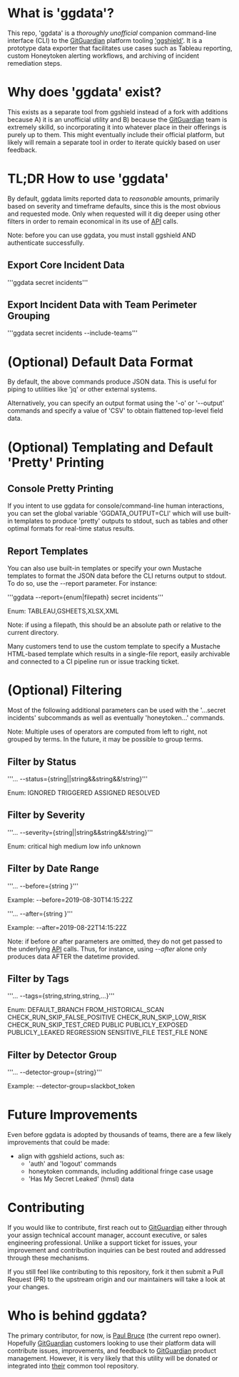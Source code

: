 # What is 'ggdata'?

This repo, 'ggdata' is a *thoroughly unofficial* companion command-line interface (CLI) to the [GitGuardian](https://www.gitguardian.com/) platform tooling ['ggshield'](https://github.com/GitGuardian/ggshield). It is a prototype data exporter that facilitates use cases such as Tableau reporting, custom Honeytoken alerting workflows, and archiving of incident remediation steps.

# Why does 'ggdata' exist?

This exists as a separate tool from ggshield instead of a fork with additions because A) it is an unofficial utility and B) because the [GitGuardian](https://www.gitguardian.com/) team is extremely skilld, so incorporating it into whatever place in their offerings is purely up to them. This might eventually include their official platform, but likely will remain a separate tool in order to iterate quickly based on user feedback.

# TL;DR How to use 'ggdata'

By default, ggdata limits reported data to *reasonable* amounts, primarily based on severity and timeframe defaults, since this is the most obvious and requested mode. Only when requested will it dig deeper using other filters in order to remain economical in its use of [API](https://api.gitguardian.com/docs) calls.

Note: before you can use ggdata, you must install ggshield AND authenticate successfully.

## Export Core Incident Data

'''ggdata secret incidents'''

## Export Incident Data with Team Perimeter Grouping

'''ggdata secret incidents --include-teams'''

# (Optional) Default Data Format

By default, the above commands produce JSON data. This is useful for piping to utilities like 'jq' or other external systems.

Alternatively, you can specify an output format using the '-o' or '--output' commands and specify a value of 'CSV' to obtain flattened top-level field data.

# (Optional) Templating and Default 'Pretty' Printing

## Console Pretty Printing

If you intent to use ggdata for console/command-line human interactions, you can set the global variable 'GGDATA_OUTPUT=CLI' which will use built-in templates to produce 'pretty' outputs to stdout, such as tables and other optimal formats for real-time status results.

## Report Templates

You can also use built-in templates or specify your own Mustache templates to format the JSON data before the CLI returns output to stdout. To do so, use the --report parameter. For instance:

'''ggdata --report={enum|filepath} secret incidents'''

Enum: TABLEAU,GSHEETS,XLSX,XML

Note: if using a filepath, this should be an absolute path or relative to the current directory.

Many customers tend to use the custom template to specify a Mustache HTML-based template which results in a single-file report, easily archivable and connected to a CI pipeline run or issue tracking ticket.

# (Optional) Filtering

Most of the following additional parameters can be used with the '...secret incidents' subcommands as well as eventually 'honeytoken...' commands.

Note: Multiple uses of operators are computed from left to right, not grouped by terms. In the future, it may be possible to group terms.

## Filter by Status

'''... --status={string||string&&string&&!string}'''

Enum: IGNORED TRIGGERED ASSIGNED RESOLVED

## Filter by Severity

'''... --severity={string||string&&string&&!string}'''

Enum: critical high medium low info unknown

## Filter by Date Range

'''... --before={string <datetime>}'''

Example: --before=2019-08-30T14:15:22Z

'''... --after={string <datetime>}'''

Example: --after=2019-08-22T14:15:22Z

Note: if before or after parameters are omitted, they do not get passed to the underlying [API](https://api.gitguardian.com/docs) calls. Thus, for instance, using *--after* alone only produces data AFTER the datetime provided.

## Filter by Tags

'''... --tags={string,string,string,...}'''

Enum: DEFAULT_BRANCH FROM_HISTORICAL_SCAN CHECK_RUN_SKIP_FALSE_POSITIVE CHECK_RUN_SKIP_LOW_RISK CHECK_RUN_SKIP_TEST_CRED PUBLIC PUBLICLY_EXPOSED PUBLICLY_LEAKED REGRESSION SENSITIVE_FILE TEST_FILE NONE

## Filter by Detector Group

'''... --detector-group={string}'''

Example: --detector-group=slackbot_token

# Future Improvements

Even before ggdata is adopted by thousands of teams, there are a few likely improvements that could be made:

- align with ggshield actions, such as:
    - 'auth' and 'logout' commands
    - honeytoken commands, including additional fringe case usage
    - 'Has My Secret Leaked' (hmsl) data

# Contributing

If you would like to contribute, first reach out to [GitGuardian](https://www.gitguardian.com/) either through your assign technical account manager, account executive, or sales engineering professional. Unlike a support ticket for issues, your improvement and contribution inquiries can be best routed and addressed through these mechanisms.

If you still feel like contributing to this repository, fork it then submit a Pull Request (PR) to the upstream origin and our maintainers will take a look at your changes.

# Who is behind ggdata?

The primary contributor, for now, is [Paul Bruce](https://paulsbruce.io) (the current repo owner). Hopefully [GitGuardian](https://www.gitguardian.com/) customers looking to use their platform data will contribute issues, improvements, and feedback to [GitGuardian](https://www.gitguardian.com/) product management. However, it is very likely that this utility will be donated or integrated into [their](https://github.com/GitGuardian/ggtools) common tool repository.